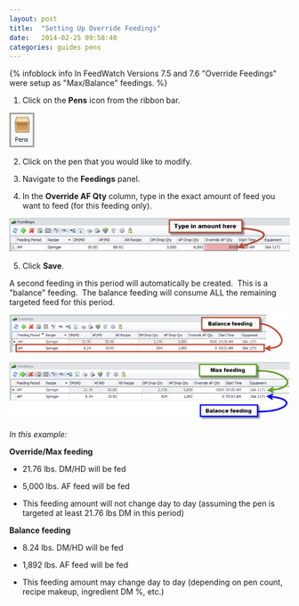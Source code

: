 ```yaml
---
layout: post
title:  "Setting Up Override Feedings"
date:   2014-02-25 09:58:40
categories: guides pens
---
```


{% infoblock info In FeedWatch Versions 7.5 and 7.6 "Override Feedings" were setup as "Max/Balance" feedings. %}
 

1. Click on the **Pens** icon from the ribbon bar.

  ![](/assets/images/image172.png)

2. Click on the pen that you would like to modify. 

3. Navigate to the **Feedings** panel.

4. In the **Override AF Qty** column, type in the exact amount of feed you want to feed (for this feeding only).

  ![](/assets/images/image191.jpg)

5. Click **Save**.

  A second feeding in this period will automatically be created.  This is a "balance" feeding.  The balance feeding will consume ALL the remaining targeted feed for this period.

  ![](/assets/images/image192.png)

  ![](/assets/images/image193.png)

  *In this example:*

  **Override/Max feeding**

  * 21.76 lbs. DM/HD will be fed

  * 5,000 lbs. AF feed will be fed

  * This feeding amount will not change day to day (assuming the pen is targeted at least 21.76 lbs DM in this period)

  **Balance feeding**

  * 8.24 lbs. DM/HD will be fed

  * 1,892 lbs. AF feed will be fed

  * This feeding amount may change day to day (depending on pen count, recipe makeup, ingredient DM %, etc.)
